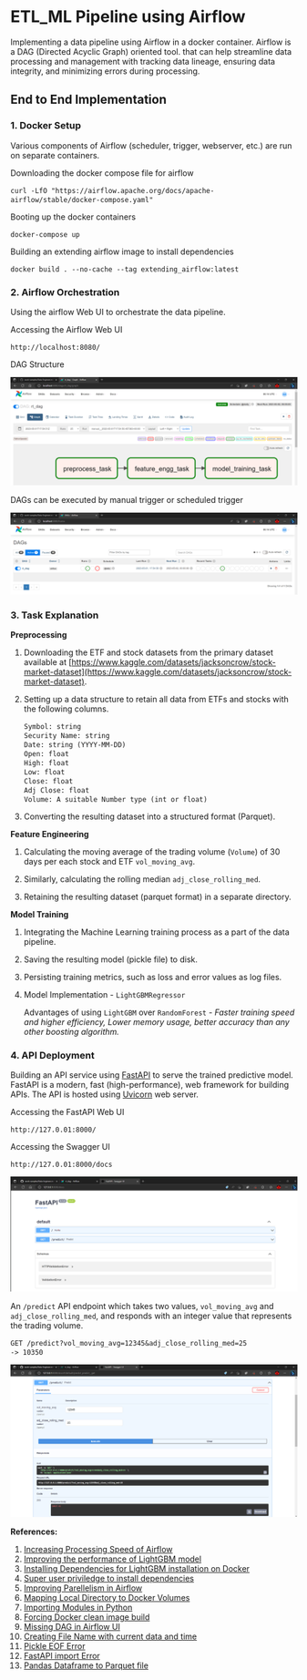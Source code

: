 
# ETL_ML Pipeline using Airflow

Implementing a data pipeline using Airflow in a docker container. Airflow is a DAG (Directed Acyclic Graph) oriented tool. that can help streamline data processing and management with tracking data lineage, ensuring data integrity, and minimizing errors during processing.

## End to End Implementation

### 1. Docker Setup
Various components of Airflow (scheduler, trigger, webserver, etc.) are run on separate containers. 

Downloading the docker compose file for airflow

    curl -LfO "https://airflow.apache.org/docs/apache-airflow/stable/docker-compose.yaml"

Booting up the docker containers

    docker-compose up

 Building an extending airflow image to install dependencies

    docker build . --no-cache --tag extending_airflow:latest
    
### 2. Airflow Orchestration

Using the airflow Web UI to orchestrate the data pipeline.

Accessing the Airflow Web UI

    http://localhost:8080/

DAG Structure

![](docker%20files/results/Screenshot%20(454).png)

DAGs can be executed by manual trigger or scheduled trigger

![](docker%20files/results/Screenshot%20(453).png)

### 3. Task Explanation
**Preprocessing**
1.  Downloading the ETF and stock datasets from the primary dataset available at  [https://www.kaggle.com/datasets/jacksoncrow/stock-market-dataset](https://www.kaggle.com/datasets/jacksoncrow/stock-market-dataset).
2.  Setting up a data structure to retain all data from ETFs and stocks with the following columns.
    
    ```
    Symbol: string
    Security Name: string
    Date: string (YYYY-MM-DD)
    Open: float
    High: float
    Low: float
    Close: float
    Adj Close: float
    Volume: A suitable Number type (int or float)
    
    ```
    
3.  Converting the resulting dataset into a structured format (Parquet).

**Feature Engineering**

1.  Calculating the moving average of the trading volume (`Volume`) of 30 days per each stock and ETF `vol_moving_avg`.

2.  Similarly, calculating the rolling median `adj_close_rolling_med`.

3.  Retaining the resulting dataset (parquet format) in a separate directory.

**Model Training**

1.  Integrating the Machine Learning training process as a part of the data pipeline.
2.  Saving the resulting model (pickle file) to disk.
3.  Persisting training metrics, such as loss and error values as log files.
4. Model Implementation - `LightGBMRegressor`

	Advantages of using `LightGBM` over `RandomForest` - *Faster training speed and higher efficiency, Lower memory usage, better accuracy than any other boosting algorithm.*

### 4. API Deployment

Building an API service using [FastAPI](https://fastapi.tiangolo.com/) to serve the trained predictive model. FastAPI is a modern, fast (high-performance), web framework for building APIs. The API is hosted using [Uvicorn](https://www.uvicorn.org/) web server.

Accessing the FastAPI Web UI

    http://127.0.01:8000/
Accessing the Swagger UI

    http://127.0.01:8000/docs

![](API/results/Screenshot1.png)

  An  `/predict`  API endpoint which takes two values,  `vol_moving_avg`  and  `adj_close_rolling_med`, and responds with an integer value that represents the trading volume.
     
    GET /predict?vol_moving_avg=12345&adj_close_rolling_med=25
    -> 10350
![](API/results/Screenshot3.png)
    	
**References:**

1. [Increasing Processing Speed of Airflow](https://stackoverflow.com/questions/48219314/can-i-increase-the-processing-speed-by-adding-more-cpus-to-operators-in-airflow)
2. [Improving the performance of LightGBM model](https://lightgbm.readthedocs.io/en/latest/Parameters.html)
3. [Installing Dependencies for LightGBM installation on Docker](https://stackoverflow.com/questions/55036740/lightgbm-inside-docker-libgomp-so-1-cannot-open-shared-object-file)
4. [Super user priviledge to install dependencies](https://github.com/SeleniumHQ/docker-selenium/issues/725)
5. [Improving Parellelism in Airflow](https://www.astronomer.io/blog/7-common-errors-to-check-when-debugging-airflow-dag/)
6. [Mapping Local Directory to Docker Volumes](https://stackoverflow.com/questions/70749725/how-do-we-map-a-specific-local-directory-on-apache-airflow-docker-volumes)
7. [Importing Modules in Python](https://towardsdatascience.com/understanding-python-imports-init-py-and-pythonpath-once-and-for-all-4c5249ab6355)
8.  [Forcing Docker clean image build](https://stackoverflow.com/questions/35594987/how-to-force-docker-for-a-clean-build-of-an-image)
9. [Missing DAG in Airflow UI](https://stackoverflow.com/questions/58319767/how-fix-dag-seems-to-be-missing)
10. [Creating File Name with current data and time](https://stackoverflow.com/questions/10607688/how-to-create-a-file-name-with-the-current-date-time-in-python) 
11. [Pickle EOF Error](https://stackoverflow.com/questions/24791987/why-do-i-get-pickle-eoferror-ran-out-of-input-reading-an-empty-file)
12. [FastAPI import Error](https://stackoverflow.com/questions/71119413/fastapi-error-cannot-import-name-fastapi-from-fastapi)
13. [Pandas Dataframe to Parquet file](https://stackoverflow.com/questions/41066582/python-save-pandas-data-frame-to-parquet-file)


